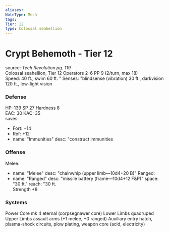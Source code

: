 ```yaml
---
aliases: 
NoteType: Mech
tags: 
Tier: 12
type: Colossal seahellion
---
```


# Crypt Behemoth - Tier 12

source:  _Tech Revolution pg. 119_  
Colossal seahellion, Tier 12 
Operators 2–6
PP 9 (2/turn, max 18)  
Speed: 40 ft., swim 60 ft.
 "
Senses: "blindsense (vibration) 30 ft., darkvision 120 ft., low-light vision

### Defense

HP: 139
SP 27
Hardness 8  
EAC: 30
KAC: 35  
saves:
  - Fort: +14
  - Ref: +12  
  - name: "Immunities"
    desc: "construct immunities

### Offense

Melee:
  - name: "Melee"
    desc: "chainwhip (upper limb—10d4+20 B)"
Ranged:
  - name: "Ranged"
    desc: "missile battery (frame—10d4+12 F&P)"
space: "30 ft."
reach: "30 ft.  
Strength +8

### Systems

Power Core mk 4 eternal (corpsegnawer core)
Lower Limbs quadruped
Upper Limbs assault arms (+1 melee, +0 ranged)
Auxiliary entry hatch, plasma-shock circuits, plow plating, weapon core (acid, electricity)
